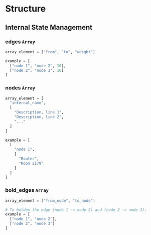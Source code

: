 # Structure

## Internal State Management

### edges `Array`

```py
array_element = ["from", "to", "weight"]

example = [
  ["node 1", "node 2", 10],
  ["node 2", "node 3", 10]
]
```

### nodes `Array`

```py
array_element = [
  "internal_name",
  [
    "Description, line 1",
    "Description, line 2",
    "..."
  ]
]

example = [
  [
    "node 1",
    [
      "Router",
      "Room 2178"
    ]
  ]
]
```

### bold_edges `Array`

```py
array_element = ["from_node", "to_node"]

# To bolden the edge (node 1 -> node 2) and (node 2 -> node 3):
example = [
  ["node 1", "node 2"],
  ["node 2", "node 3"]
]
```
